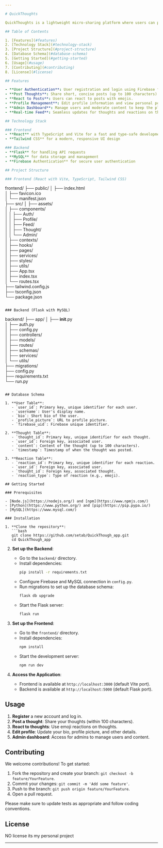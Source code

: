 ```yaml
---

# QuickThoughts

QuickThoughts is a lightweight micro-sharing platform where users can post short thoughts, limited to 100 characters. The app allows for quick, straightforward sharing and interaction through reactions, fostering a minimalist social media experience. 

## Table of Contents

1. [Features](#features)
2. [Technology Stack](#technology-stack)
3. [Project Structure](#project-structure)
4. [Database Schema](#database-schema)
5. [Getting Started](#getting-started)
6. [Usage](#usage)
7. [Contributing](#contributing)
8. [License](#license)

## Features

- **User Authentication**: User registration and login using Firebase for secure authentication.
- **Post Thoughts**: Share short, concise posts (up to 100 characters).
- **React to Posts**: Users can react to posts with emojis.
- **Profile Management**: Edit profile information and view personal posts.
- **Admin Dashboard**: Manage users and moderate content to keep the platform safe and clean.
- **Real-time Feed**: Seamless updates for thoughts and reactions on the feed.

## Technology Stack

### Frontend
- **React** with TypeScript and Vite for a fast and type-safe development experience
- **Tailwind CSS** for a modern, responsive UI design

### Backend
- **Flask** for handling API requests
- **MySQL** for data storage and management
- **Firebase Authentication** for secure user authentication

## Project Structure

### Frontend (React with Vite, TypeScript, Tailwind CSS)
```
frontend/
├── public/
│   ├── index.html                    
│   ├── favicon.ico                  
│   └── manifest.json                
├── src/
│   ├── assets/                       
│   ├── components/                   
│   │   ├── Auth/                     
│   │   ├── Profile/                  
│   │   ├── Feed/                     
│   │   ├── Thought/                  
│   │   └── Admin/                    
│   ├── contexts/                     
│   ├── hooks/                        
│   ├── pages/                        
│   ├── services/                     
│   ├── styles/                       
│   ├── utils/                        
│   ├── App.tsx                       
│   ├── index.tsx                     
│   └── routes.tsx                    
├── tailwind.config.js                
├── tsconfig.json                     
└── package.json                      
```

### Backend (Flask with MySQL)
```
backend/
├── app/
│   ├── __init__.py                   
│   ├── auth.py                       
│   ├── config.py                     
│   ├── controllers/                  
│   ├── models/                       
│   ├── routes/                       
│   ├── schemas/                      
│   ├── services/                     
│   └── utils/                        
├── migrations/                       
├── config.py                         
├── requirements.txt                  
└── run.py                            
```

## Database Schema

1. **User Table**:
   - `user_id`: Primary key, unique identifier for each user.
   - `username`: User's display name.
   - `bio`: Short bio of the user.
   - `profile_picture`: URL to profile picture.
   - `firebase_uid`: Firebase unique identifier.

2. **Thought Table**:
   - `thought_id`: Primary key, unique identifier for each thought.
   - `user_id`: Foreign key, associated user.
   - `content`: Content of the thought (up to 100 characters).
   - `timestamp`: Timestamp of when the thought was posted.

3. **Reaction Table**:
   - `reaction_id`: Primary key, unique identifier for each reaction.
   - `user_id`: Foreign key, associated user.
   - `thought_id`: Foreign key, associated thought.
   - `reaction_type`: Type of reaction (e.g., emoji).

## Getting Started

### Prerequisites

- [Node.js](https://nodejs.org/) and [npm](https://www.npmjs.com/)
- [Python](https://www.python.org/) and [pip](https://pip.pypa.io/)
- [MySQL](https://www.mysql.com/)

### Installation

1. **Clone the repository**:
   ```bash
   git clone https://github.com/setab/QuickThough_app.git
   cd QuickThough_app
   ```

2. **Set up the Backend**:
   - Go to the `backend/` directory.
   - Install dependencies:
     ```bash
     pip install -r requirements.txt
     ```
   - Configure Firebase and MySQL connection in `config.py`.
   - Run migrations to set up the database schema:
     ```bash
     flask db upgrade
     ```
   - Start the Flask server:
     ```bash
     flask run
     ```

3. **Set up the Frontend**:
   - Go to the `frontend/` directory.
   - Install dependencies:
     ```bash
     npm install
     ```
   - Start the development server:
     ```bash
     npm run dev
     ```

4. **Access the Application**:
   - Frontend is available at `http://localhost:3000` (default Vite port).
   - Backend is available at `http://localhost:5000` (default Flask port).

## Usage

1. **Register** a new account and log in.
2. **Post a thought**: Share your thoughts (within 100 characters).
3. **React to thoughts**: Use emoji reactions on thoughts.
4. **Edit profile**: Update your bio, profile picture, and other details.
5. **Admin dashboard**: Access for admins to manage users and content.

## Contributing

We welcome contributions! To get started:

1. Fork the repository and create your branch: `git checkout -b feature/YourFeature`.
2. Commit your changes: `git commit -m 'Add some feature'`.
3. Push to the branch: `git push origin feature/YourFeature`.
4. Open a pull request.

Please make sure to update tests as appropriate and follow coding conventions.

## License
NO license its my personal project

---
```


